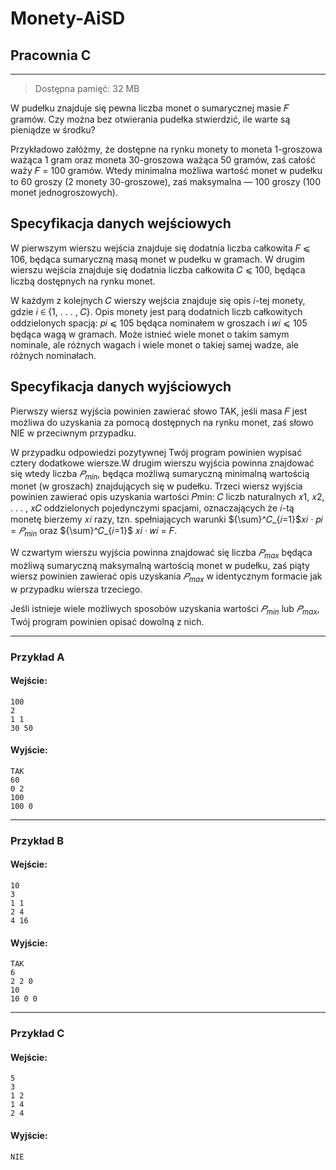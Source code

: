# **Monety-AiSD**
## Pracownia C
---

> Dostępna pamięć: 32 MB

W pudełku znajduje się pewna liczba monet o sumarycznej masie 𝐹 gramów. Czy można bez otwierania pudełka stwierdzić, ile warte są pieniądze w środku?

Przykładowo załóżmy, że dostępne na rynku monety to moneta 1-groszowa ważąca 1 gram oraz moneta 30-groszowa ważąca 50 gramów, zaś całość waży 𝐹 = 100 gramów. Wtedy minimalna możliwa wartość monet w pudełku to 60 groszy (2 monety 30-groszowe), zaś maksymalna — 100 groszy (100 monet jednogroszowych).

## Specyfikacja danych wejściowych
W pierwszym wierszu wejścia znajduje się dodatnia liczba całkowita 𝐹 ⩽ 106, będąca sumaryczną masą monet w pudełku w gramach. W drugim wierszu wejścia znajduje się dodatnia liczba całkowita 𝐶 ⩽ 100, będąca liczbą dostępnych na rynku monet. 

W każdym z kolejnych 𝐶 wierszy wejścia znajduje się opis 𝑖-tej monety, gdzie 𝑖 ∈ {1, . . . , 𝐶}. Opis monety jest parą dodatnich liczb całkowitych oddzielonych spacją: 𝑝𝑖 ⩽ 105 będąca nominałem w groszach i 𝑤𝑖 ⩽ 105 będąca wagą w gramach. Może istnieć wiele monet o takim samym nominale, ale różnych wagach i wiele monet o takiej samej wadze, ale różnych nominałach.

## Specyfikacja danych wyjściowych
Pierwszy wiersz wyjścia powinien zawierać słowo TAK, jeśli masa 𝐹 jest możliwa do uzyskania za pomocą dostępnych na rynku monet, zaś słowo NIE w przeciwnym przypadku.

W przypadku odpowiedzi pozytywnej Twój program powinien wypisać cztery dodatkowe wiersze.W drugim wierszu wyjścia powinna znajdować się wtedy liczba $𝑃_{min}$, będąca możliwą sumaryczną minimalną wartością monet (w groszach) znajdujących się w pudełku. Trzeci wiersz wyjścia powinien zawierać opis uzyskania wartości 𝑃min: 𝐶 liczb naturalnych 𝑥1, 𝑥2, . . . , 𝑥𝐶 oddzielonych pojedynczymi spacjami, oznaczających że 𝑖-tą monetę bierzemy 𝑥𝑖 razy, tzn. spełniających warunki ${\sum}^𝐶_{𝑖=1}$𝑥𝑖 · 𝑝𝑖 = $𝑃_{min}$ oraz ${\sum}^𝐶_{𝑖=1}$ 𝑥𝑖 · 𝑤𝑖 = 𝐹.

W czwartym wierszu wyjścia powinna znajdować się liczba $𝑃_{max}$ będąca możliwą sumaryczną maksymalną wartością monet w pudełku, zaś piąty wiersz powinien zawierać opis uzyskania $𝑃_{max}$ w identycznym formacie jak w przypadku wiersza trzeciego.

Jeśli istnieje wiele możliwych sposobów uzyskania wartości $𝑃_{min}$ lub $𝑃_{max}$, Twój program powinien opisać dowolną z nich.

---
### Przykład A
#### Wejście:
```
100
2
1 1
30 50
```
#### Wyjście:
```
TAK
60
0 2
100
100 0
```
---
### Przykład B
#### Wejście:
```
10
3
1 1
2 4
4 16
```
#### Wyjście:
```
TAK
6
2 2 0
10
10 0 0
```
---
### Przykład C
#### Wejście:
```
5
3
1 2
1 4
2 4
```
#### Wyjście:
```
NIE
```
